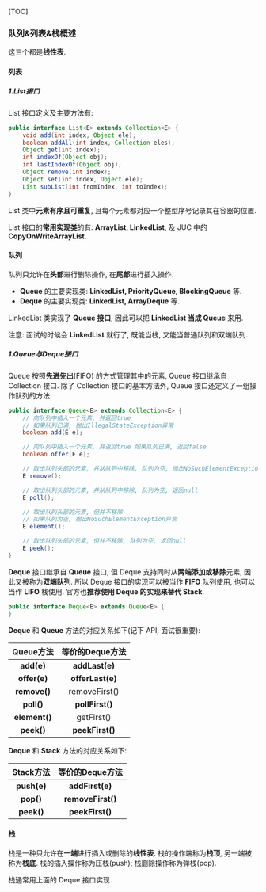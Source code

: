 [TOC]

### 队列&列表&栈概述

这三个都是**线性表**. 

#### 列表

##### 1.List接口

List 接口定义及主要方法有: 

```java
public interface List<E> extends Collection<E> {
    void add(int index, Object ele);
    boolean addAll(int index, Collection eles);
    Object get(int index);
    int indexOf(Object obj);
    int lastIndexOf(Object obj);
    Object remove(int index);
    Object set(int index, Object ele);
    List subList(int fromIndex, int toIndex);
}
```

List 类中**元素有序且可重复**, 且每个元素都对应一个整型序号记录其在容器的位置. 

List 接口的**常用实现类**的有: **ArrayList, LinkedList**, 及 JUC 中的 **CopyOnWriteArrayList**. 

#### 队列

队列只允许在**头部**进行删除操作, 在**尾部**进行插入操作.

- **Queue** 的主要实现类: **LinkedList, PriorityQueue, BlockingQueue** 等.
- **Deque** 的主要实现类: **LinkedList, ArrayDeque** 等.

LinkedList 类实现了 **Queue 接口**, 因此可以把 **LinkedList 当成 Queue** 来用. 

注意: 面试的时候会 **LinkedList** 就行了, 既能当栈, 又能当普通队列和双端队列. 

##### 1.Queue与Deque接口

Queue 按照**先进先出**(FIFO) 的方式管理其中的元素, Queue 接口继承自 Collection 接口. 除了 Collection 接口的基本方法外, Queue 接口还定义了一组操作队列的方法. 

```java
public interface Queue<E> extends Collection<E> {
    // 向队列中插入一个元素, 并返回true
    // 如果队列已满, 抛出IllegalStateException异常
    boolean add(E e);

    // 向队列中插入一个元素, 并返回true 如果队列已满, 返回false
    boolean offer(E e);

    // 取出队列头部的元素, 并从队列中移除, 队列为空, 抛出NoSuchElementException异常
    E remove();

    // 取出队列头部的元素, 并从队列中移除, 队列为空, 返回null
    E poll();

    // 取出队列头部的元素, 但并不移除
    // 如果队列为空, 抛出NoSuchElementException异常
    E element();

    // 取出队列头部的元素, 但并不移除, 队列为空, 返回null
    E peek();
}
```

**Deque** 接口继承自 **Queue** 接口, 但 Deque 支持同时从**两端添加或移除**元素, 因此又被称为**双端队列**. 所以 Deque 接口的实现可以被当作 **FIFO** 队列使用, 也可以当作 **LIFO** 栈使用. 官方也**推荐使用 Deque 的实现来替代 Stack**. 

```java
public interface Deque<E> extends Queue<E> {
}
```

**Deque** 和 **Queue** 方法的对应关系如下(记下 API, 面试很重要): 

|   Queue方法   | 等价的Deque方法  |
| :-----------: | :--------------: |
|  **add(e)**   |  **addLast(e)**  |
| **offer(e)**  | **offerLast(e)** |
| **remove()**  |  removeFirst()   |
|  **poll()**   | **pollFirst()**  |
| **element()** |    getFirst()    |
|  **peek()**   | **peekFirst()**  |

**Deque** 和 **Stack** 方法的对应关系如下: 

|  Stack方法  |  等价的Deque方法  |
| :---------: | :---------------: |
| **push(e)** |  **addFirst(e)**  |
|  **pop()**  | **removeFirst()** |
| **peek()**  |  **peekFirst()**  |

#### 栈

栈是一种只允许在**一端**进行插入或删除的**线性表**. 栈的操作端称为**栈顶**, 另一端被称为**栈底**. 栈的插入操作称为压栈(push); 栈删除操作称为弹栈(pop). 

栈通常用上面的 Deque 接口实现. 







